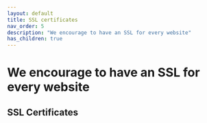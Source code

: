 ```yaml
---
layout: default
title: SSL certificates
nav_order: 5
description: "We encourage to have an SSL for every website"
has_children: true
---
```


# We encourage to have an SSL for every website

## SSL Certificates

